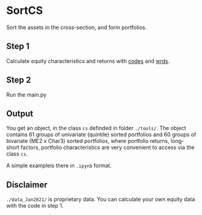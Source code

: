 # SortCS
Sort the assets in the cross-section, and form portfolios.

## Step 1

Calculate equity characteristics and returns with [codes](https://github.com/Feng-CityUHK/EquityCharacteristics) and [wrds](https://wrds-www.wharton.upenn.edu).

## Step 2

Run the main.py

## Output

You get an object, in the class `cs` definded in folder `./tools/`. The object contains 61 groups of univariate (quintile) sorted portfolios and 60 groups of bivariate (ME2 x Char3) sorted portfolios, where portfolio returns, long-short factors, portfolio characteristics are very convenient to access via the class `cs`.

A simple exampleis there in `.ipynb` format.

## Disclaimer

`./data_Jan2021/` is proprietary data. You can calculate your own equity data with the code in step 1.